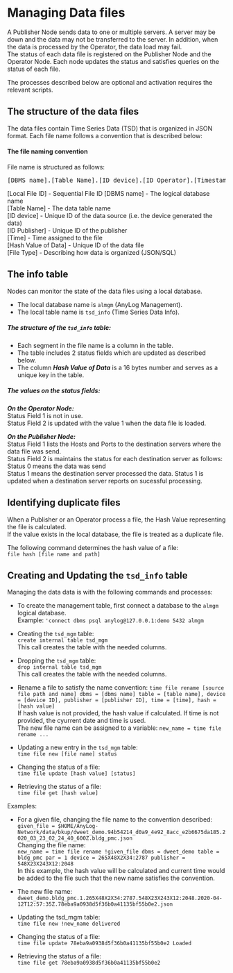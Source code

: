 # Managing Data files

A Publisher Node sends data to one or multiple servers. A server may be down and the data may not be transferred to the server. In addition, when the data is processed by the Operator, the data load may fail.  
The status of each data file is registered on the Publisher Node and the Operator Node. Each node updates the status and satisfies queries on the status of each file.

The processes described below are optional and activation requires the relevant scripts.
  
## The structure of the data files 
The data files contain Time Series Data (TSD) that is organized in JSON format.
Each file name follows a convention that is described below:

#### The file naming convention

File name is structured as follows:
<pre>
[DBMS name].[Table Name].[ID device].[ID Operator].[Timestamp].[Hash Value of Data].[File Type]
</pre>
[Local File ID] - Sequential File ID
[DBMS name] - The logical database name      
[Table Name] - The data table name    
[ID device] - Unique ID of the data source (i.e. the device generated the data)    
[ID Publisher] - Unique ID of the publisher  
[Time] - Time assigned to the file    
[Hash Value of Data] - Unique ID of the data file  
[File Type] - Describing how data is organized (JSON/SQL)  

## The info table

Nodes can monitor the state of the data files using a local database.
* The local database name is ```almgm``` (AnyLog Management).
* The local table name is ```tsd_info``` (Time Series Data Info).

##### The structure of the ```tsd_info``` table:

* Each segment in the file name is a column in the table.
* The table includes 2 status fields which are updated as described below.
* The column ***Hash Value of Data*** is a 16 bytes number and serves as a unique key in the table.

##### The values on the status fields:

***On the Operator Node:***  
Status Field 1 is not in use.  
Status Field 2 is updated with the value 1 when the data file is loaded.

***On the Publisher Node:***  
Status Field 1 lists the Hosts and Ports to the destination servers where the data file was send.  
Status Field 2 is maintains the status for each destination server as follows:
Status 0 means the data was send  
Status 1 means the destination server processed the data. Status 1 is updated when a destination server reports on sucessful processing.

## Identifying duplicate files

When a Publisher or an Operator process a file, the Hash Value representing the file is calculated.  
If the value exists in the local database, the file is treated as a duplicate file.

The following command determines the hash value of a file:  
```file hash [file name and path]```

## Creating and Updating the ```tsd_info``` table

Managing the data data is with the following commands and processes:

* To create the management table, first connect a database to the ```almgm``` logical database.  
Example: ```'connect dbms psql anylog@127.0.0.1:demo 5432 almgm```

* Creating the ```tsd_mgm``` table:  
```create internal table tsd_mgm```  
This call creates the table with the needed columns.

* Dropping the ```tsd_mgm``` table:  
```drop internal table tsd_mgm```  
This call creates the table with the needed columns.

* Rename a file to satisfy the name convention:
```time file rename [source file path and name] dbms = [dbms name] table = [table name], device = [device ID], publisher = [publisher ID], time = [time], hash = [hash value]```  
If hash value is not provided, the hash value if calculated.
If time is not provided, the cyurrent date and time is used.    
The new file name can be assigned to a variable: ```new_name = time file rename ...```

* Updating a new entry in the ```tsd_mgm``` table:   
```time file new [file name] status```

* Changing the status of a file:  
```time file update [hash value] [status]```

* Retrieving the status of a file:  
```time file get [hash value]```
  
Examples:  

* For a given file, changing the file name to the convention described:  
```given_file = $HOME/AnyLog-Network/data/bkup/dweet_demo.94b54214_d0a9_4e92_8acc_e2b6675da185.2020_03_23_02_24_40_600Z.bldg_pmc.json```  
Changing the file name:  
```new_name = time file rename !given_file dbms = dweet_demo table = bldg_pmc par = 1 device = 265X48X2X34:2787 publisher = 548X23X243X12:2048```  
In this example, the hash value will be calculated and current time would be added to the file such that the new name satisfies the convention.  

* The new file name:  
```dweet_demo.bldg_pmc.1.265X48X2X34:2787.548X23X243X12:2048.2020-04-12T12:57:35Z.78eba9a0938d5f36b0a41135bf55b0e2.json```

* Updating the tsd_mgm table:  
```time file new !new_name delivered```

* Changing the status of a file:  
```time file update 78eba9a0938d5f36b0a41135bf55b0e2 Loaded```

* Retrieving the status of a file:  
```time file get 78eba9a0938d5f36b0a41135bf55b0e2```



